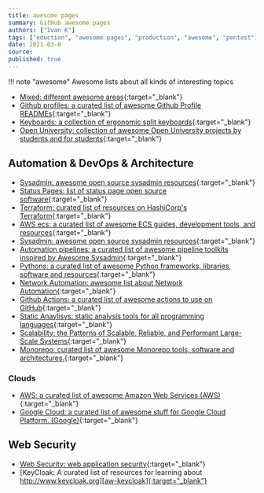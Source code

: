 ```yaml
---
title: awesome pages
summary: GitHub awesome pages
authors: ["Ivan K"]
tags: ["eduction", "awesome pages", "production", "awesome", "pentest"]
date: 2021-03-8
source:
published: true
---
```


!!! note "awesome"
    Awesome lists about all kinds of interesting topics

- [Mixed: different awesome areas][jsut-awesome]{:target="_blank"}
- [Github profiles: a curated list of awesome Github Profile READMEs][github-profiles]{:target="_blank"}
- [Keyboards: a collection of ergonomic split keyboards][keyboards]{:target="_blank"}
- [Open University: collection of awesome Open University projects by students and for students][keyboards]{:target="_blank"}

## Automation & DevOps & Architecture

- [Sysadmin: awesome open source sysadmin resources][awesome-sysadmin]{:target="_blank"}
- [Status Pages: list of status page open source software][status-pages]{:target="_blank"}
- [Terraform: curated list of resources on HashiCorp's Terraform][aw-terraform]{:target="_blank"}
- [AWS ecs: a curated list of awesome ECS guides, development tools, and resources][awesome-ecs]{:target="_blank"}
- [Sysadmin: awesome open source sysadmin resources][awesome-sysadmin]{:target="_blank"}
- [Automation pipelines: a curated list of awesome pipeline toolkits inspired by Awesome Sysadmin][autpipelines]{:target="_blank"}
- [Pythons: a curated list of awesome Python frameworks, libraries, software and resources][aw-python]{:target="_blank"}
- [Network Automation: awesome list about Network Automation][aw-networkautomation]{:target="_blank"}
- [Github Actions: a curated list of awesome actions to use on GitHub][aw-actions]{:target="_blank"}
- [Static Anaylisys: static analysis tools for all programming languages][aw-static-analysis]{:target="_blank"}
- [Scalability: the Patterns of Scalable, Reliable, and Performant Large-Scale Systems][aw-scalability]{:target="_blank"}
- [Monorepo: curated list of awesome Monorepo tools, software and architectures.][aw-monorepo]{:target="_blank"}

### Clouds

- [AWS: a curated list of awesome Amazon Web Services (AWS)][aw-aws]{:target="_blank"}
- [Google Cloud: a curated list of awesome stuff for Google Cloud Platform. (Google)][aw-googlecloud]{:target="_blank"}

## Web Security

- [Web Security: web application security][aw-pentest-web]{:target="_blank"}
- [KeyCloak: A curated list of resources for learning about http://www.keycloak.org][aw-keycloak]{:target="_blank"}

<!-- resources -->
[awesome-sysadmin]: https://github.com/kahun/awesome-sysadmin
[jsut-awesome]: https://github.com/sindresorhus/awesome
[awesome-ecs]: https://github.com/nathanpeck/awesome-ecs
[status-pages]: https://github.com/ivankatliarchuk/awesome-status-pages
[github-profiles]: https://github.com/ivankatliarchuk/awesome-github-profile-readme
[keyboards]: https://github.com/ivankatliarchuk/awesome-split-keyboards
[autpipelines]: https://github.com/ivankatliarchuk/awesome-pipeline
[aw-python]: https://github.com/ivankatliarchuk/awesome-python
[aw-networkautomation]: https://github.com/ivankatliarchuk/awesome-network-automation
[aw-actions]: https://github.com/sdras/awesome-actions
[aw-pentest-web]: https://github.com/infoslack/awesome-web-hacking
[aw-static-analysis]: https://github.com/analysis-tools-dev/static-analysis
[aw-keycloak]: https://github.com/ivankatliarchuk/awesome-keycloak
[aw-aws]: https://github.com/ivankatliarchuk/awesome-aws
[aw-scalability]: https://github.com/ivankatliarchuk/awesome-scalability
[aw-monorepo]: https://github.com/ivankatliarchuk/awesome-monorepo
[aw-googlecloud]: https://github.com/ivankatliarchuk/awesome-google-cloud
[aw-terraform]: https://github.com/ivankatliarchuk/awesome-terraform
[aw-website-build-v1]: https://github.com/ivankatliarchuk/awesome-websitebuild
[aw-openuni]: https://github.com/ivankatliarchuk/awesome-ou-projects
